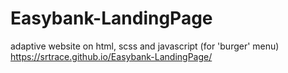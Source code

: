 # Easybank-LandingPage
adaptive website on html, scss and javascript (for 'burger' menu)
https://srtrace.github.io/Easybank-LandingPage/
